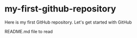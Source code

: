 # my-first-github-repository
Here is my first GitHub repository. Let's get started with GitHub

README.md file to read
